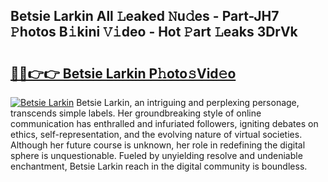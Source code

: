 ## Betsie Larkin All 𝙻eaked 𝙽u𝚍es - Part-JH7 𝙿hotos B𝚒kini 𝚅𝚒deo - Hot 𝙿art 𝙻eaks 3DrVk

# <h2><a href="http://ld3wlp.urlbe.top/?page=Betsie+Larkin">🔗🔗👉👉 Betsie Larkin P𝚑oto𝚜Vid𝚎o</a></h2>

[![Betsie Larkin](https://i.imgur.com/eBuTRDB.gif)](http://ld3wlp.urlbe.top/?page=Betsie+Larkin)
Betsie Larkin, an intriguing and perplexing personage, transcends simple labels. Her groundbreaking style of online communication has enthralled and infuriated followers, igniting debates on ethics, self-representation, and the evolving nature of virtual societies. Although her future course is unknown, her role in redefining the digital sphere is unquestionable. Fueled by unyielding resolve and undeniable enchantment, Betsie Larkin reach in the digital community is boundless.
